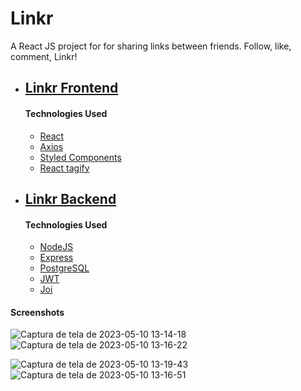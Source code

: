 # Linkr

A React JS project for for sharing links between friends. Follow, like, comment, Linkr!

- ## [Linkr Frontend](https://github.com/Tallispt/Linkr-Front)

  #### Technologies Used

  - [React](https://pt-br.reactjs.org/)
  - [Axios](https://axios-http.com/docs/intro)
  - [Styled Components](https://styled-components.com/)
  - [React tagify](https://github.com/yairEO/tagify)

- ## [Linkr Backend](https://github.com/Tallispt/Linkr-Back)

  #### Technologies Used
  
  - [NodeJS](https://nodejs.org/pt-br/docs)
  - [Express](https://expressjs.com/)
  - [PostgreSQL](https://www.postgresql.org/)
  - [JWT](https://jwt.io/)
  - [Joi](https://joi.dev/api/?v=17.9.1)

#### Screenshots

![Captura de tela de 2023-05-10 13-14-18](https://github.com/Tallispt/Linkr-Front/assets/74396779/ac245ac9-3ca3-4503-9cbf-b2e210618e60)
![Captura de tela de 2023-05-10 13-16-22](https://github.com/Tallispt/Linkr-Front/assets/74396779/80dead6e-0472-4c3e-90d2-0fb480933c60)  

![Captura de tela de 2023-05-10 13-19-43](https://github.com/Tallispt/Linkr-Front/assets/74396779/d17f8821-5f2c-4707-9b47-b76738aec8b9)
![Captura de tela de 2023-05-10 13-16-51](https://github.com/Tallispt/Linkr-Front/assets/74396779/c3c7f0ae-ff5f-4770-9863-62e562e9a4a2)
